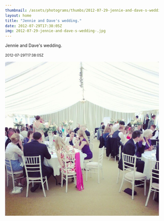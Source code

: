 ```yaml
---
thumbnail: /assets/photograms/thumbs/2012-07-29-jennie-and-dave-s-wedding-.png
layout: home
title: "Jennie and Dave's wedding."
date: 2012-07-29T17:38:05Z
img: 2012-07-29-jennie-and-dave-s-wedding-.jpg
---
```


Jennie and Dave's wedding.

<small>2012-07-29T17:38:05Z</small>

![Jennie and Dave's wedding.](/assets/photograms/original/2012-07-29-jennie-and-dave-s-wedding-.jpg)

